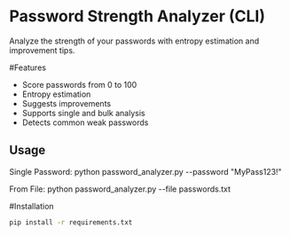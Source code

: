 #  Password Strength Analyzer (CLI)

Analyze the strength of your passwords with entropy estimation and improvement tips.

#Features
- Score passwords from 0 to 100
- Entropy estimation
- Suggests improvements
- Supports single and bulk analysis
- Detects common weak passwords
## Usage
Single Password:
python password_analyzer.py --password "MyPass123!"

From File:
python password_analyzer.py --file passwords.txt

#Installation

```bash
pip install -r requirements.txt
